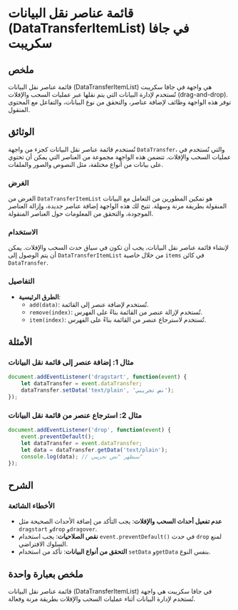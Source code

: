 <!--
Meta Description: # قائمة عناصر نقل البيانات (DataTransferItemList) في جافا سكريبت ## ملخص قائمة عناصر نقل البيانات (DataTransferItemList) هي واجهة في جافا سكريبت تُستخ...
Meta Keywords: البيانات, datatransfer, قائمة, عناصر, نقل
-->

# قائمة عناصر نقل البيانات (DataTransferItemList) في جافا سكريبت

## ملخص
قائمة عناصر نقل البيانات (DataTransferItemList) هي واجهة في جافا سكريبت تُستخدم لإدارة البيانات التي يتم نقلها عبر عمليات السحب والإفلات (drag-and-drop). توفر هذه الواجهة وظائف لإضافة عناصر، والتحقق من نوع البيانات، والتفاعل مع المحتوى المنقول.

## الوثائق
تُستخدم قائمة عناصر نقل البيانات كجزء من واجهة `DataTransfer`، والتي تُستخدم في عمليات السحب والإفلات. تتضمن هذه الواجهة مجموعة من العناصر التي يمكن أن تحتوي على بيانات من أنواع مختلفة، مثل النصوص والصور والملفات.

### الغرض
الغرض من `DataTransferItemList` هو تمكين المطورين من التعامل مع البيانات المنقولة بطريقة مرنة وسهلة. تتيح لك هذه الواجهة إضافة عناصر جديدة، وإزالة العناصر الموجودة، والتحقق من المعلومات حول العناصر المنقولة.

### الاستخدام
لإنشاء قائمة عناصر نقل البيانات، يجب أن تكون في سياق حدث السحب والإفلات. يمكن أن يتم الوصول إلى `DataTransferItemList` من خلال خاصية `items` في كائن `DataTransfer`.

### التفاصيل
- **الطرق الرئيسية**:
  - `add(data)`: تُستخدم لإضافة عنصر إلى القائمة.
  - `remove(index)`: تُستخدم لإزالة عنصر من القائمة بناءً على الفهرس.
  - `item(index)`: تُستخدم لاسترجاع عنصر من القائمة بناءً على الفهرس.

## الأمثلة
### مثال 1: إضافة عنصر إلى قائمة نقل البيانات
```javascript
document.addEventListener('dragstart', function(event) {
    let dataTransfer = event.dataTransfer;
    dataTransfer.setData('text/plain', 'نص تجريبي');
});
```

### مثال 2: استرجاع عنصر من قائمة نقل البيانات
```javascript
document.addEventListener('drop', function(event) {
    event.preventDefault();
    let dataTransfer = event.dataTransfer;
    let data = dataTransfer.getData('text/plain');
    console.log(data); // سيظهر "نص تجريبي"
});
```

## الشرح
### الأخطاء الشائعة
- **عدم تفعيل أحداث السحب والإفلات**: يجب التأكد من إضافة الأحداث الصحيحة مثل `dragstart` و`drop` و`dragover`.
- **نقص الصلاحيات**: يجب استخدام `event.preventDefault()` في حدث `drop` لمنع السلوك الافتراضي.
- **التحقق من أنواع البيانات**: تأكد من استخدام `setData` و`getData` بنفس النوع.

## ملخص بعبارة واحدة
قائمة عناصر نقل البيانات (DataTransferItemList) في جافا سكريبت هي واجهة تُستخدم لإدارة البيانات أثناء عمليات السحب والإفلات بطريقة مرنة وفعالة.